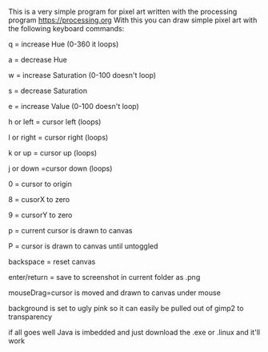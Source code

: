 This is a very simple program for pixel art written with the processing program https://processing.org
With this you can draw simple pixel art with the following keyboard commands:

q = increase Hue (0-360 it loops)

a = decrease Hue

w = increase Saturation (0-100 doesn't loop)

s = decrease Saturation

e = increase Value (0-100 doesn't loop)

h or left = cursor left (loops)

l or right = cursor right (loops)

k or up = cursor up (loops)

j or down =cursor down (loops)

0 = cursor to origin

8 = cusorX to zero

9 = cursorY to zero

p = current cursor is drawn to canvas

P = cursor is drawn to canvas until untoggled

backspace = reset canvas

enter/return = save to screenshot in current folder as .png

mouseDrag=cursor is moved and drawn to canvas under mouse




background is set to ugly pink so it can easily be pulled out of gimp2 to transparency

if all goes well Java is imbedded and just download the .exe or .linux and it'll work
